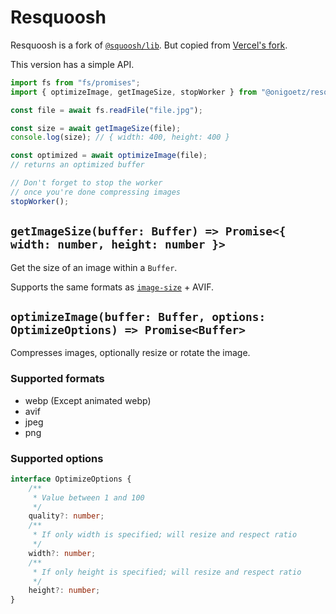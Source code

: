 # Resquoosh

Resquoosh is a fork of [`@squoosh/lib`](https://www.npmjs.com/package/@squoosh/lib).
But copied from [Vercel's fork](https://github.com/vercel/next.js/tree/canary/packages/next/src/server/lib/squoosh).

This version has a simple API.

```javascript
import fs from "fs/promises";
import { optimizeImage, getImageSize, stopWorker } from "@onigoetz/resquoosh";

const file = await fs.readFile("file.jpg");

const size = await getImageSize(file);
console.log(size); // { width: 400, height: 400 }

const optimized = await optimizeImage(file);
// returns an optimized buffer

// Don't forget to stop the worker 
// once you're done compressing images
stopWorker();
```

## `getImageSize(buffer: Buffer) => Promise<{ width: number, height: number }>`

Get the size of an image within a `Buffer`.

Supports the same formats as [`image-size`](https://www.npmjs.com/package/image-size) + AVIF.

## `optimizeImage(buffer: Buffer, options: OptimizeOptions) => Promise<Buffer>`

Compresses images, optionally resize or rotate the image.

### Supported formats

- webp (Except animated webp)
- avif
- jpeg
- png

### Supported options

```typescript
interface OptimizeOptions {
    /**
     * Value between 1 and 100
     */ 
	quality?: number;
    /**
     * If only width is specified; will resize and respect ratio
     */
	width?: number;
    /**
     * If only height is specified; will resize and respect ratio
     */
	height?: number;
}
```
